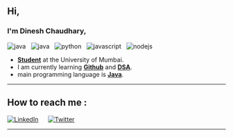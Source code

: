 ## Hi,
### I'm Dinesh Chaudhary,


<img src="https://visitor-badge.laobi.icu/badge?page_id=DineshPC" alt="java">
&nbsp;
<img src="https://badges.aleen42.com/src/java.svg" alt="java">
&nbsp;
<img src="https://badges.aleen42.com/src/python_dfc.svg" alt="python">
&nbsp;
<img src="https://badges.aleen42.com/src/javascript_dfc.svg" alt="javascript">
&nbsp;
<img src="https://badges.aleen42.com/src/node_dfc.svg" alt="nodejs">
&nbsp;
 	
    
- **<ins>Student</ins>** at the University of Mumbai.
- I am currently learning **<ins>Github</ins>** and **<ins>DSA</ins>**.
- main programming language is **<ins>Java</ins>**.

--------
## How to reach me : 

<a href="https://www.linkedin.com/in/dinesh-chaudhary-a932a9245">![LinkedIn](https://img.shields.io/badge/LinkedIn-0077B5?style=for-the-badge&logo=linkedin&logoColor=white)</a>
&emsp;
<a href="https://twitter.com/DineshCh2003">![Twitter](https://img.shields.io/badge/Twitter-ffffff?style=for-the-badge&logo=twitter&logoColor=blue)</a>
- ---
